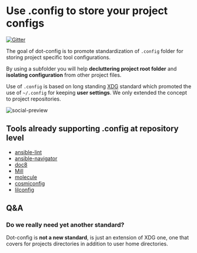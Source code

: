 # Use .config to store your project configs

[![Gitter](https://badges.gitter.im/dot-config/community.svg)](https://gitter.im/dot-config/community?utm_source=badge&utm_medium=badge&utm_campaign=pr-badge)

The goal of dot-config is to promote standardization of `.config` folder
for storing project specific tool configurations.

By using a subfolder you will help **decluttering project root folder**
and **isolating configuration** from other project files.

Use of `.config` is based on long standing [XDG](https://specifications.freedesktop.org/basedir-spec/basedir-spec-latest.html)
standard which promoted the use of `~/.config` for keeping **user settings**.
We only extended the concept to project repositories.

![social-preview](https://repository-images.githubusercontent.com/449231631/31bc5be9-e2e4-409b-9b0e-f7bce50dfd7a)

## Tools already supporting .config at repository level

- [ansible-lint](https://github.com/ansible/ansible-lint)
- [ansible-navigator](https://github.com/ansible/ansible-navigator)
- [doc8](https://github.com/PyCQA/doc8)
- [Mill](https://github.com/com-lihaoyi/mill)
- [molecule](https://github.com/ansible-community/molecule)
- [cosmiconfig](https://github.com/cosmiconfig/cosmiconfig)
- [lilconfig](https://github.com/antonk52/lilconfig)

## Q&A

### Do we really need yet another standard?

Dot-config is **not a new standard**, is just an extension of XDG one, one
that covers for projects directories in addition to user home directories.
